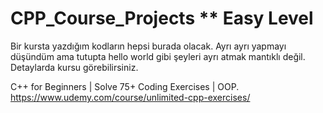 # CPP_Course_Projects ** Easy Level
Bir kursta yazdığım kodların hepsi burada olacak. Ayrı ayrı yapmayı düşündüm ama tutupta hello world gibi şeyleri ayrı atmak mantıklı değil. Detaylarda kursu görebilirsiniz.
 
 C++ for Beginners | Solve 75+ Coding Exercises | OOP.
 https://www.udemy.com/course/unlimited-cpp-exercises/
